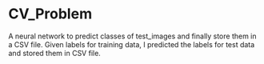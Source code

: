 # CV_Problem
A neural network to predict classes of test_images and finally store them in a CSV file.
Given labels for training data, I predicted the labels for test data and stored them in CSV file.
